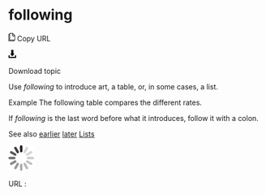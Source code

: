 # following

![Copy URL](media/following/Copy.png)
Copy URL

![Download](media/following/Download.png)

Download topic

Use *following* to introduce art, a table, or, in some cases, a list.

Example The following table compares the different rates.

If *following* is the last word before what it introduces, follow it with a colon.

See also [
earlier](https://worldready.cloudapp.net/Styleguide/Read?id=2700&topicid=32559)
[later](https://worldready.cloudapp.net/Styleguide/Read?id=2700&topicid=32560)
[Lists](https://worldready.cloudapp.net/Styleguide/Read?id=2700&topicid=36412)

![In progress](media/following/activity-large.gif)

URL :
